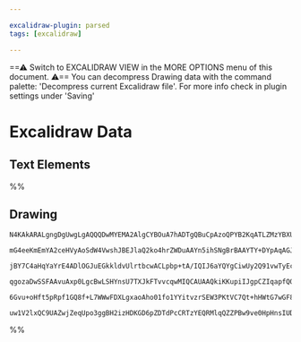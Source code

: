 ```yaml
---

excalidraw-plugin: parsed
tags: [excalidraw]

---
```

==⚠  Switch to EXCALIDRAW VIEW in the MORE OPTIONS menu of this document. ⚠== You can decompress Drawing data with the command palette: 'Decompress current Excalidraw file'. For more info check in plugin settings under 'Saving'


# Excalidraw Data

## Text Elements
%%
## Drawing
```compressed-json
N4KAkARALgngDgUwgLgAQQQDwMYEMA2AlgCYBOuA7hADTgQBuCpAzoQPYB2KqATLZMzYBXUtiRoIACyhQ4zZAHoFAc0JRJQgEYA6bGwC2CgF7N6hbEcK4OCtptbErHALRY8RMpWdx8Q1TdIEfARcZgRmBShcZQUebQB2bQBWGjoghH0EDihmbgBtcDBQMBKIEm4IDkwAVQ4EAGZMAC1UkshYRAqoLChW0sxuJPik5IBGAA4eABYATiTR0fiJ8f5S

mG4eeKmEmYA2ceHVyAoSdW4VwshJBEJlaQ2ko4hrZWDuAAYn5ihSNgBrBAAYTY+DYpAqAGJRghodC+pBNLhsH9lL8hBxiMDQeCJD9rMw4LhAtl4RAAGaEfD4ADKsDeEkEHlJ31+AIA6qdJBsvj9/ghaTB6ehGeUnmi7nVmLk0KMnmxCdg1OsZe9PpcIKjhHAAJLEaWoPIAXSeZPImV13A4QipT0IGKwFVw71JaIxkv1Vpt6rCCGIG3euymAaWQae

jBY7C4aHqYaYrE4ADlOGJuEGkkldvUlrtbcwACLpbp+tA/IQIJ6aYQYgCiwUy2Q91vwTyEcGIuCL3EW9V2SXGSTmg6mTyIHD+lqbI7YyN93DJBDCT26mF6EhdlAAKj0KqSyZwoNTCEZxLw1W1yfuAGK4fSU5WoR7q5dQACCRGUUfQwTJvVjpCg5gEG+tyftA8qkno2S4HaTAWmgnrNuqYK3HaBBbiuO5PLgQhQGwABK4RHiepbluqo4IAAEjcdyr

qgozaDwSSFAAvuAxp0LgcBwLSHYnsU7TXJkFTvvcqwMIQCAUAAQkiKKupiIJgpCZIqapfQQNgIjElA2rdPotKskCik4ugUIwuZ6maaQ2m6RkMnIpq6IKdiXTkBwBJElkv6FBpWlebZ+iXpSNJ0ieEAin6YlWTZekGXyHLEGcaB8D50X+bFvIAgKQrhSCoqpX52QBXhwgSuE+qygV1npRkADyCpKl2qpRYVOl6ZeV43negwtdVRXtfuh7Hv6vUxRk

6Gvu+oHft5pRpf1GQ8f+L7WWwFDXLgxaoAho01fo1YYitvzrSEW3PKtVC7Qt+hHWtG7wGF8nqcw2C/FSAAaHxiS9b34AAml9PlGGwBjcPxkD0AQZZdixV1tRkJVOe6FRPWJqIkENJ48GekDo8QtIIHAPU+XjACybDEAgB24JowRbfO+CLiTpAkFiSloODEBSSCZ2kMoiIABQ8Is1C8CLYvxKL7zJAAlKSBHKNaRIo/zuBC/Uny8Bros8NrqDS0kc

uw1V2lxQC9UAZwjZeqUpo3ggBH2izHDKGD6pZDTdPcCRTzYEQRMlqQZZPBw9ve0HpHnsIUDkeHZbG6UdgAFYINgOTUqHcDk5T1O07OaAM0zpRIgBjAbiD+Bu+eHRhWEwRp5GEFCN8Bj3Z08GTmR04AvTC6R6U+ChK+DdlxXE5Uix4DMfw5KUuEYOscxQA===
```
%%